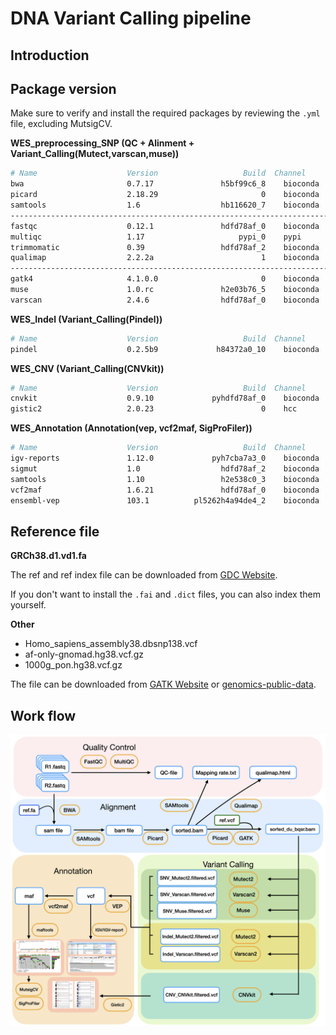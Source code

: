 # DNA Variant Calling pipeline

## Introduction


## Package version
Make sure to verify and install the required packages by reviewing the `.yml` file, excluding MutsigCV.

**WES_preprocessing_SNP (QC + Alinment + Variant_Calling(Mutect,varscan,muse))**
  ```bash
  # Name                    Version                   Build  Channel
  bwa                       0.7.17               h5bf99c6_8    bioconda 
  picard                    2.18.29                       0    bioconda
  samtools                  1.6                  hb116620_7    bioconda 
  ------------------------------------------------------------------------
  fastqc                    0.12.1               hdfd78af_0    bioconda 
  multiqc                   1.17                     pypi_0    pypi
  trimmomatic               0.39                 hdfd78af_2    bioconda
  qualimap                  2.2.2a                        1    bioconda
  ------------------------------------------------------------------------
  gatk4                     4.1.0.0                       0    bioconda 
  muse                      1.0.rc               h2e03b76_5    bioconda
  varscan                   2.4.6                hdfd78af_0    bioconda
  ```
**WES_Indel (Variant_Calling(Pindel))**
  ```bash
  # Name                    Version                   Build  Channel
  pindel                    0.2.5b9             h84372a0_10    bioconda
  ```
**WES_CNV (Variant_Calling(CNVkit))**
  ```bash
  # Name                    Version                   Build  Channel
  cnvkit                    0.9.10             pyhdfd78af_0    bioconda
  gistic2                   2.0.23                        0    hcc
  ```
**WES_Annotation (Annotation(vep, vcf2maf, SigProFiler))**
  ```bash
  # Name                    Version                   Build  Channel
  igv-reports               1.12.0             pyh7cba7a3_0    bioconda
  sigmut                    1.0                  hdfd78af_2    bioconda
  samtools                  1.10                 h2e538c0_3    bioconda
  vcf2maf                   1.6.21               hdfd78af_0    bioconda
  ensembl-vep               103.1          pl5262h4a94de4_2    bioconda 
  ```
## Reference file
**GRCh38.d1.vd1.fa**

The ref and ref index file can be downloaded from [GDC Website](https://gdc.cancer.gov/about-data/gdc-data-processing/gdc-reference-files).

If you don't want to install the `.fai` and `.dict` files, you can also index them yourself.

**Other**

- Homo_sapiens_assembly38.dbsnp138.vcf
- af-only-gnomad.hg38.vcf.gz
- 1000g_pon.hg38.vcf.gz

The file can be downloaded from [GATK Website](https://gatk.broadinstitute.org/hc/en-us/articles/360035890811-Resource-bundle) or [genomics-public-data](https://console.cloud.google.com/storage/browser/genomics-public-data/resources/broad/hg38/v0/).

## Work flow

![image](https://github.com/Juan-Jeffery/DNA_Variant_Calling_pipeline/blob/main/img/DNA_pipeline.png)
